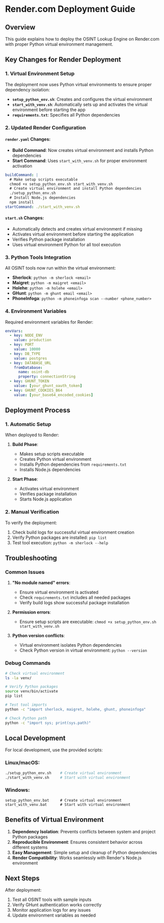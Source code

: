 # Render.com Deployment Guide

## Overview
This guide explains how to deploy the OSINT Lookup Engine on Render.com with proper Python virtual environment management.

## Key Changes for Render Deployment

### 1. Virtual Environment Setup
The deployment now uses Python virtual environments to ensure proper dependency isolation:

- **`setup_python_env.sh`**: Creates and configures the virtual environment
- **`start_with_venv.sh`**: Automatically sets up and activates the virtual environment before starting the app
- **`requirements.txt`**: Specifies all Python dependencies

### 2. Updated Render Configuration

#### `render.yaml` Changes:
- **Build Command**: Now creates virtual environment and installs Python dependencies
- **Start Command**: Uses `start_with_venv.sh` for proper environment activation

```yaml
buildCommand: |
  # Make setup scripts executable
  chmod +x setup_python_env.sh start_with_venv.sh
  # Create virtual environment and install Python dependencies
  ./setup_python_env.sh
  # Install Node.js dependencies
  npm install
startCommand: ./start_with_venv.sh
```

#### `start.sh` Changes:
- Automatically detects and creates virtual environment if missing
- Activates virtual environment before starting the application
- Verifies Python package installation
- Uses virtual environment Python for all tool execution

### 3. Python Tools Integration

All OSINT tools now run within the virtual environment:

- **Sherlock**: `python -m sherlock <email>`
- **Maigret**: `python -m maigret <email>`
- **Holehe**: `python -m holehe <email>`
- **GHunt**: `python -m ghunt email <email>`
- **PhoneInfoga**: `python -m phoneinfoga scan --number <phone_number>`

### 4. Environment Variables

Required environment variables for Render:

```yaml
envVars:
  - key: NODE_ENV
    value: production
  - key: PORT
    value: 10000
  - key: DB_TYPE
    value: postgres
  - key: DATABASE_URL
    fromDatabase:
      name: osint-db
      property: connectionString
  - key: GHUNT_TOKEN
    value: [your_ghunt_oauth_token]
  - key: GHUNT_COOKIES_B64
    value: [your_base64_encoded_cookies]
```

## Deployment Process

### 1. Automatic Setup
When deployed to Render:

1. **Build Phase**:
   - Makes setup scripts executable
   - Creates Python virtual environment
   - Installs Python dependencies from `requirements.txt`
   - Installs Node.js dependencies

2. **Start Phase**:
   - Activates virtual environment
   - Verifies package installation
   - Starts Node.js application

### 2. Manual Verification
To verify the deployment:

1. Check build logs for successful virtual environment creation
2. Verify Python packages are installed: `pip list`
3. Test tool execution: `python -m sherlock --help`

## Troubleshooting

### Common Issues

1. **"No module named" errors**:
   - Ensure virtual environment is activated
   - Check `requirements.txt` includes all needed packages
   - Verify build logs show successful package installation

2. **Permission errors**:
   - Ensure setup scripts are executable: `chmod +x setup_python_env.sh start_with_venv.sh`

3. **Python version conflicts**:
   - Virtual environment isolates Python dependencies
   - Check Python version in virtual environment: `python --version`

### Debug Commands

```bash
# Check virtual environment
ls -la venv/

# Verify Python packages
source venv/bin/activate
pip list

# Test tool imports
python -c "import sherlock, maigret, holehe, ghunt, phoneinfoga"

# Check Python path
python -c "import sys; print(sys.path)"
```

## Local Development

For local development, use the provided scripts:

### Linux/macOS:
```bash
./setup_python_env.sh    # Create virtual environment
./start_with_venv.sh     # Start with virtual environment
```

### Windows:
```batch
setup_python_env.bat     # Create virtual environment
start_with_venv.bat      # Start with virtual environment
```

## Benefits of Virtual Environment

1. **Dependency Isolation**: Prevents conflicts between system and project Python packages
2. **Reproducible Environment**: Ensures consistent behavior across different systems
3. **Easy Management**: Simple setup and cleanup of Python dependencies
4. **Render Compatibility**: Works seamlessly with Render's Node.js environment

## Next Steps

After deployment:

1. Test all OSINT tools with sample inputs
2. Verify GHunt authentication works correctly
3. Monitor application logs for any issues
4. Update environment variables as needed
